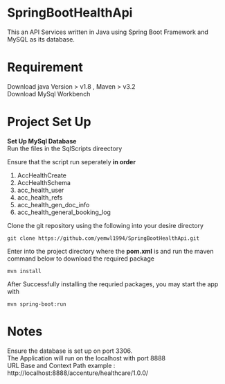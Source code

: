 # SpringBootHealthApi
This an API Services written in Java using Spring Boot Framework and MySQL as its database.

# Requirement
Download java Version > v1.8 , Maven > v3.2<br />
Download MySql Workbench

# Project Set Up

**Set Up MySql Database**<br />
Run the files in the SqlScripts direectory<br />

Ensure that the script run seperately **in order**
1. AccHealthCreate
2. AccHealthSchema
3. acc_health_user
4. acc_health_refs
5. acc_health_gen_doc_info
6. acc_health_general_booking_log

Clone the git repository using the following into your desire directory
```
git clone https://github.com/yemwl1994/SpringBootHealthApi.git
```
Enter into the project directory where the **pom.xml** is and run the maven command below to download the required package
```
mvn install
```

After Successfully installing the requried packages, you may start the app with
```
mvn spring-boot:run
```

# Notes
Ensure the database is set up on port 3306.<br/>
The Application will run on the localhost with port 8888 <br/>
URL Base and Context Path example : http://localhost:8888/accenture/healthcare/1.0.0/
